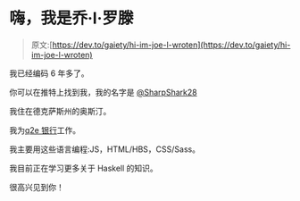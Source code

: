 # 嗨，我是乔·l·罗滕

> 原文:[https://dev.to/gaiety/hi-im-joe-l-wroten](https://dev.to/gaiety/hi-im-joe-l-wroten)

我已经编码 6 年多了。

你可以在推特上找到我，我的名字是 [@SharpShark28](https://twitter.com/SharpShark28)

我住在德克萨斯州的奥斯汀。

我为[q2e 银行](https://www.q2ebanking.com/)工作。

我主要用这些语言编程:JS，HTML/HBS，CSS/Sass。

我目前正在学习更多关于 Haskell 的知识。

很高兴见到你！